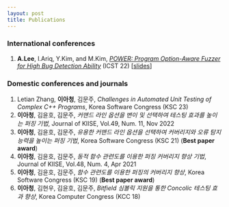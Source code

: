 ```yaml
---
layout: post
title: Publications
---
```


### International conferences
1. **A.Lee**, I.Ariq, Y.Kim, and M.Kim, [*POWER: Program Option-Aware Fuzzer for High Bug Detection Ability*](https://ahcheongl.github.io/public/pdfs/POWER_ICST_22.pdf "download") (ICST 22) [[slides](https://ahcheongl.github.io/public/pdfs/power_ICST_2022_upload.pdf "download")]

### Domestic conferences and journals
1. Letian Zhang, **이아청**, 김문주, 
*Challenges in Automated Unit Testing of Complex C++ Programs*, Korea Software Congress (KSC 23)
2. **이아청**, 김윤호, 김문주, *커맨드 라인 옵션을 변이 및 선택하여 테스팅 효과를 높이는 퍼징 기법*, Journal of KIISE, Vol.49, Num. 11, Nov 2022
2. **이아청**, 김윤호, 김문주, *유용한 커맨드 라인 옵션을 선택하여 커버리지와 오류 탐지 능력을 높이는 퍼징 기법*, Korea Software Congress (KSC 21) (**Best paper award**)
2. **이아청**, 김윤호, 김문주, *동적 함수 관련도를 이용한 퍼징 커버리지 향상 기법*, Journal of KIISE, Vol.48, Num. 4, Apr 2021
3. **이아청**, 김윤호, 김문주, *함수 관련도를 이용한 퍼징의 커버리지 향상*, Korea Software Congress (KSC 19) (**Best paper award**)
4. **이아청**, 김현우, 김윤호, 김문주, *Bitfield 심볼릭 지원을 통한 Concolic 테스팅 효과 향상*, Korea Computer Congress (KCC 18)
